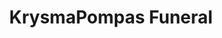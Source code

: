 ---
title: "KrysmaPompas Funeral"
url: /velizy-villacoublay/krysmapompas-funeral/
shop: Bestattungen
---